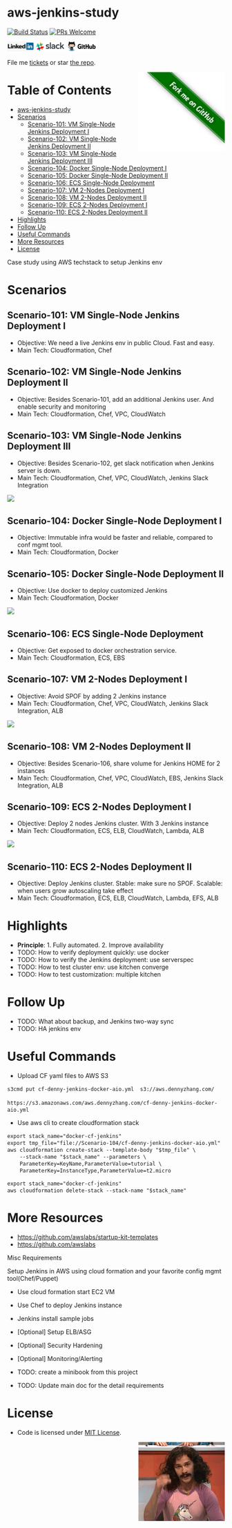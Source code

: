 # aws-jenkins-study

[![Build Status](https://travis-ci.org/DennyZhang/aws-jenkins-study.svg?branch=master)](https://travis-ci.org/DennyZhang/aws-jenkins-study) [![PRs Welcome](https://img.shields.io/badge/PRs-welcome-brightgreen.svg)](http://makeapullrequest.com)

[![LinkedIn](https://raw.githubusercontent.com/USDevOps/mywechat-slack-group/master/images/linkedin.png)](https://www.linkedin.com/in/dennyzhang001) [![Slack](https://raw.githubusercontent.com/USDevOps/mywechat-slack-group/master/images/slack.png)](https://www.dennyzhang.com/slack) [![Github](https://raw.githubusercontent.com/USDevOps/mywechat-slack-group/master/images/github.png)](https://github.com/DennyZhang)

File me [tickets](https://github.com/DennyZhang/aws-jenkins-study/issues) or star [the repo](https://github.com/DennyZhang/aws-jenkins-study).

<a href="https://github.com/DennyZhang?tab=followers"><img align="right" width="200" height="183" src="https://raw.githubusercontent.com/USDevOps/mywechat-slack-group/master/images/fork_github.png" /></a>

Table of Contents
=================

   * [aws-jenkins-study](#aws-jenkins-study)
   * [Scenarios](#scenarios)
      * [Scenario-101: VM Single-Node Jenkins Deployment I](#scenario-101-vm-single-node-jenkins-deployment-i)
      * [Scenario-102: VM Single-Node Jenkins Deployment II](#scenario-102-vm-single-node-jenkins-deployment-ii)
      * [Scenario-103: VM Single-Node Jenkins Deployment III](#scenario-103-vm-single-node-jenkins-deployment-iii)
      * [Scenario-104: Docker Single-Node Deployment I](#scenario-104-docker-single-node-deployment-i)
      * [Scenario-105: Docker Single-Node Deployment II](#scenario-105-docker-single-node-deployment-ii)
      * [Scenario-106: ECS Single-Node Deployment](#scenario-106-ecs-single-node-deployment)
      * [Scenario-107: VM 2-Nodes Deployment I](#scenario-107-vm-2-nodes-deployment-i)
      * [Scenario-108: VM 2-Nodes Deployment II](#scenario-108-vm-2-nodes-deployment-ii)
      * [Scenario-109: ECS 2-Nodes Deployment I](#scenario-109-ecs-2-nodes-deployment-i)
      * [Scenario-110: ECS 2-Nodes Deployment II](#scenario-110-ecs-2-nodes-deployment-ii)
   * [Highlights](#highlights)
   * [Follow Up](#follow-up)
   * [Useful Commands](#useful-commands)
   * [More Resources](#more-resources)
   * [License](#license)

Case study using AWS techstack to setup Jenkins env

# Scenarios

## Scenario-101: VM Single-Node Jenkins Deployment I
- Objective: We need a live Jenkins env in public Cloud. Fast and easy.
- Main Tech: Cloudformation, Chef

## Scenario-102: VM Single-Node Jenkins Deployment II
- Objective: Besides Scenario-101, add an additional Jenkins user. And enable security and monitoring
- Main Tech: Cloudformation, Chef, VPC, CloudWatch

## Scenario-103: VM Single-Node Jenkins Deployment III
- Objective: Besides Scenario-102, get slack notification when Jenkins server is down.
- Main Tech: Cloudformation, Chef, VPC, CloudWatch, Jenkins Slack Integration

![](https://raw.githubusercontent.com/DennyZhang/aws-jenkins-study/master/misc/jenkins_vm_aio.png)

## Scenario-104: Docker Single-Node Deployment I
- Objective: Immutable infra would be faster and reliable, compared to conf mgmt tool.
- Main Tech: Cloudformation, Docker

## Scenario-105: Docker Single-Node Deployment II
- Objective: Use docker to deploy customized Jenkins
- Main Tech: Cloudformation, Docker

![](https://raw.githubusercontent.com/DennyZhang/aws-jenkins-study/master/misc/jenkins_docker_aio.png)

## Scenario-106: ECS Single-Node Deployment
- Objective: Get exposed to docker orchestration service.
- Main Tech: Cloudformation, ECS, EBS

## Scenario-107: VM 2-Nodes Deployment I
- Objective: Avoid SPOF by adding 2 Jenkins instance
- Main Tech: Cloudformation, Chef, VPC, CloudWatch, Jenkins Slack Integration, ALB

![](https://raw.githubusercontent.com/DennyZhang/aws-jenkins-study/master/misc/jenkins_vm_2nodes.png)

## Scenario-108: VM 2-Nodes Deployment II
- Objective: Besides Scenario-106, share volume for Jenkins HOME for 2 instances
- Main Tech: Cloudformation, Chef, VPC, CloudWatch, EBS, Jenkins Slack Integration, ALB

## Scenario-109: ECS 2-Nodes Deployment I
- Objective: Deploy 2 nodes Jenkins cluster. With 3 Jenkins instance
- Main Tech: Cloudformation, ECS, ELB, CloudWatch, Lambda, ALB

![](https://raw.githubusercontent.com/DennyZhang/aws-jenkins-study/master/misc/jenkins_docker_2nodes.png)

## Scenario-110: ECS 2-Nodes Deployment II
- Objective: Deploy Jenkins cluster. Stable: make sure no SPOF. Scalable: when users grow autoscaling take effect
- Main Tech: Cloudformation, ECS, ELB, CloudWatch, Lambda, EFS, ALB

# Highlights
- **Principle**: 1. Fully automated. 2. Improve availability
- TODO: How to verify deployment quickly: use docker
- TODO: How to verify the Jenkins deployment: use serverspec
- TODO: How to test cluster env: use kitchen converge
- TODO: How to test customization: multiple kitchen

# Follow Up
- TODO: What about backup, and Jenkins two-way sync
- TODO: HA jenkins env

# Useful Commands
- Upload CF yaml files to AWS S3

```
s3cmd put cf-denny-jenkins-docker-aio.yml  s3://aws.dennyzhang.com/

https://s3.amazonaws.com/aws.dennyzhang.com/cf-denny-jenkins-docker-aio.yml
```
- Use aws cli to create cloudformation stack

```
export stack_name="docker-cf-jenkins"
export tmp_file="file://Scenario-104/cf-denny-jenkins-docker-aio.yml"
aws cloudformation create-stack --template-body "$tmp_file" \
    --stack-name "$stack_name" --parameters \
    ParameterKey=KeyName,ParameterValue=tutorial \
    ParameterKey=InstanceType,ParameterValue=t2.micro
```

```
export stack_name="docker-cf-jenkins"
aws cloudformation delete-stack --stack-name "$stack_name"
```

# More Resources
- https://github.com/awslabs/startup-kit-templates
- https://github.com/awslabs

Misc Requirements

Setup Jenkins in AWS using cloud formation and your favorite config mgmt tool(Chef/Puppet)
- Use cloud formation start EC2 VM
- Use Chef to deploy Jenkins instance
- Jenkins install sample jobs
- [Optional] Setup ELB/ASG
- [Optional] Security Hardening
- [Optional] Monitoring/Alerting

- TODO: create a minibook from this project
- TODO: Update main doc for the detail requirements

# License
- Code is licensed under [MIT License](https://www.dennyzhang.com/wp-content/mit_license.txt).

<img align="right" width="200" height="183" src="https://raw.githubusercontent.com/USDevOps/mywechat-slack-group/master/images/magic.gif">
